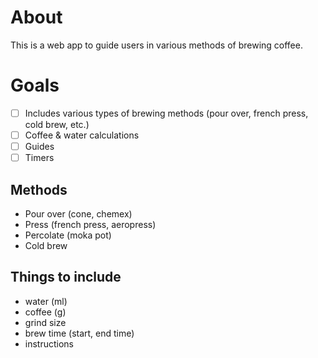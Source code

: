 # About
This is a web app to guide users in various methods of brewing coffee.

# Goals
- [ ] Includes various types of brewing methods (pour over, french press, cold brew, etc.)
- [ ] Coffee & water calculations
- [ ] Guides
- [ ] Timers

## Methods
- Pour over (cone, chemex)
- Press (french press, aeropress)
- Percolate (moka pot)
- Cold brew

## Things to include
- water (ml)
- coffee (g)
- grind size
- brew time (start, end time)
- instructions